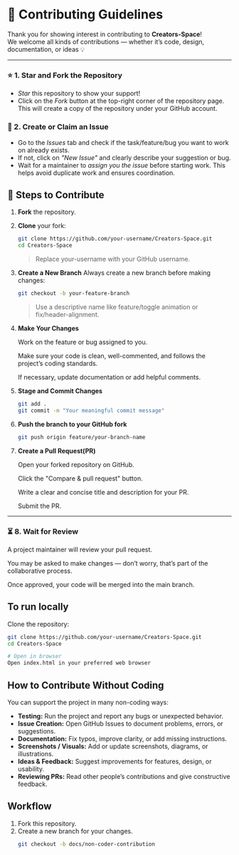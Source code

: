# 🤝 Contributing Guidelines

Thank you for showing interest in contributing to **Creators-Space**!  
We welcome all kinds of contributions — whether it’s code, design, documentation, or ideas 💡

---
### ⭐ 1. Star and Fork the Repository

- *Star* this repository to show your support!  
- Click on the *Fork* button at the top-right corner of the repository page. This will create a copy of the repository under your GitHub account.


### 🐛 2. Create or Claim an Issue

- Go to the *Issues* tab and check if the task/feature/bug you want to work on already exists.
- If not, click on *"New Issue"* and clearly describe your suggestion or bug.
- Wait for a maintainer to *assign you the issue* before starting work. This helps avoid duplicate work and ensures coordination.

## 📌 Steps to Contribute

1. **Fork** the repository.
2. **Clone** your fork:
   ```bash
   git clone https://github.com/your-username/Creators-Space.git
   cd Creators-Space
   ```
   > Replace your-username with your GitHub username.
   
3. **Create a New Branch**
    Always create a new branch before making changes:
    ```bash
    git checkout -b your-feature-branch
    ```
    > Use a descriptive name like feature/toggle animation or fix/header-alignment.

4. **Make Your Changes**  
  
   Work on the feature or bug assigned to you.

   Make sure your code is clean, well-commented, and follows the project’s coding standards.

   If necessary, update documentation or add helpful comments.

5. **Stage and Commit Changes**
    ```bash
    git add .
    git commit -m "Your meaningful commit message"
    ```

6. **Push the branch to your GitHub fork**
    ```bash
    git push origin feature/your-branch-name
    ```

7. **Create a Pull Request(PR)**

    Open your forked repository on GitHub.

    Click the "Compare & pull request" button.

    Write a clear and concise title and description for your PR.

    Submit the PR.


---
### ⏳ 8. Wait for Review

A project maintainer will review your pull request.

You may be asked to make changes — don’t worry, that’s part of the collaborative process.

Once approved, your code will be merged into the main branch.

## To run locally
Clone the repository:

```bash
git clone https://github.com/your-username/Creators-Space.git
cd Creators-Space

# Open in browser
Open index.html in your preferred web browser
```

## How to Contribute Without Coding
You can support the project in many non-coding ways:
- **Testing:** Run the project and report any bugs or unexpected behavior.
- **Issue Creation:** Open GitHub Issues to document problems, errors, or suggestions.
- **Documentation:** Fix typos, improve clarity, or add missing instructions.
- **Screenshots / Visuals:** Add or update screenshots, diagrams, or illustrations.
- **Ideas & Feedback:** Suggest improvements for features, design, or usability.
- **Reviewing PRs:** Read other people’s contributions and give constructive feedback.

## Workflow
1. Fork this repository.
2. Create a new branch for your changes.
   ```bash
   git checkout -b docs/non-coder-contribution
